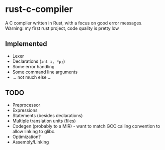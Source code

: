 # rust-c-compiler
A C compiler written in Rust, with a focus on good error messages. Warning: my first rust project, code quality is pretty low

## Implemented
- Lexer
- Declarations (`int i, *p;`)
- Some error handling
- Some command line arguments
- ... not much else ...

## TODO
- Preprocessor
- Expressions
- Statements (besides declarations)
- Multiple translation units (files)
- Codegen (probably to a MIR) - want to match GCC calling convention to allow linking to glibc.
- Optimization?
- Assembly/Linking
